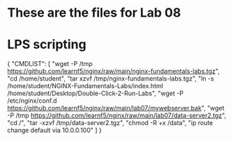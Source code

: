 # These are the files for Lab 08

# LPS scripting

{
  "CMDLIST": [
    "wget -P /tmp https://github.com/learnf5/nginx/raw/main/nginx-fundamentals-labs.tgz",
    "cd /home/student",
    "tar xzvf /tmp/nginx-fundamentals-labs.tgz",
    "ln -s /home/student/NGINX-Fundamentals-Labs/index.html /home/student/Desktop/Double-Click-2-Run-Labs",
    "wget -P /etc/nginx/conf.d https://github.com/learnf5/nginx/raw/main/lab07/mywebserver.bak",
    "wget -P /tmp https://github.com/learnf5/nginx/raw/main/lab07/data-server2.tgz",
    "cd /",
    "tar -xzvf /tmp/data-server2.tgz",
    "chmod -R +x /data",
    "ip route change default via 10.0.0.100"
  ]
}

